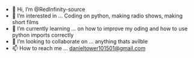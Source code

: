 - 👋 Hi, I’m @RedInfinity-source
- 👀 I’m interested in ... Coding on python, making radio shows, making short films
- 🌱 I’m currently learning ... on how to improve my oding and how to use python imports correctly
- 💞️ I’m looking to collaborate on ... anything thats avilble
- 📫 How to reach me ... danieltower101501@gmail.com



<!---
RedInfinity-source/RedInfinity-source is a ✨ special ✨ repository because its `README.md` (this file) appears on your GitHub profile.
You can click the Preview link to take a look at your changes.
--->
